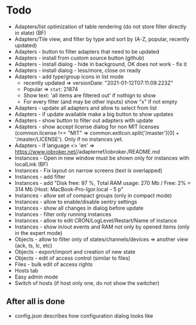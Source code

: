 # Todo
- Adapters/list optimization of table rendering (do not store filter directly in state) (BF)
- Adapters/Tile view, and filter by type and sort by (A-Z, popular, recently updated)
- Adapters - button to filter adapters that need to be updated
- Adapters - install from custom source button (github)
- Adapters - install dialog - hide in background, OK does not work - fix it
- Adapters - install dialog - less/more, close on ready
- Adapters - add type/group icons in list mode 
  - recently updated => versionDate: "2021-01-12T07:11:09.223Z"
  - Popular => `stat`: 21874
  - Show text: 'all items are filtered out' if nothign to show
  - For every filter (and may be other inputs) show "x" if not empty
- Adapters - update all adapters and allow to select from list
- Adapters - if update available make a big button to show updates
- Adapters - show button to filter out adapters with update
- Adapters - show accept license dialog for non MIT licenses (common.license !== "MIT" => common.extIcon.split('/master')[0] + '/master/LICENSE'). Only if no instances yet.
- Adapters - if language <> 'en' => https://www.iobroker.net/<ru>/adapterref/iobroker.<ADAPTERNAME>/README.md
- Instances - Open in new window must be shown only for instances with localLink (BF)
- Instances - Fix layout on narrow screens (text is overlapped)
- Instances - add filter
- Instances - add "Disk free: 97 %, Total RAM usage: 270 Mb / Free: 2% = 314 Mb [Host: MacBook-Pro-Igor.local - 5 p"
- Instances - allow set of compact groups (only in compact mode)
- Instances - allow to enable/disable sentry settings
- Instances - show all changes in dialog before update
- Instances - filter only running instances
- Instances - allow to edit CRON/LogLevel/Restart/Name of instance
- Instances - show in/out events and RAM not only by opened items (only in the expert mode)
- Objects - allow to filter only of states/channels/devices => another view (ack, ts, lc, etc)
- Objects - export/import and creation of new state
- Objects - edit of access control (similar to files)
- Files - bulk edit of access rights
- Hosts tab
- Easy admin mode
- Switch of hosts (if host only one, do not show the switcher)

## After all is done
- config.json describes how configuration dialog looks like
